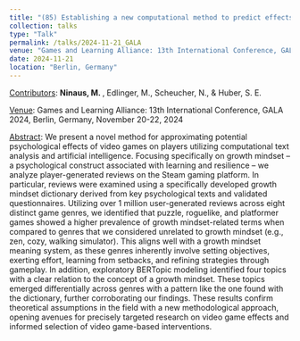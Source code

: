 ```yaml
---
title: "(85) Establishing a new computational method to predict effects of gaming: A feasibility study on growth mindset"
collection: talks
type: "Talk"
permalink: /talks/2024-11-21_GALA
venue: "Games and Learning Alliance: 13th International Conference, GALA 2024"
date: 2024-11-21
location: "Berlin, Germany"
---
```


<u>Contributors</u>: <b>Ninaus, M. </b>, Edlinger, M., Scheucher, N., & Huber, S. E.

<u>Venue</u>: Games and Learning Alliance: 13th International Conference, GALA 2024, Berlin, Germany, November 20-22, 2024

<u>Abstract</u>: We present a novel method for approximating potential psychological effects of video games on players utilizing computational text analysis and artificial intelligence. Focusing specifically on growth mindset – a psychological construct associated with learning and resilience – we analyze player-generated reviews on the Steam gaming platform. In particular, reviews were examined using a specifically developed growth mindset dictionary derived from key psychological texts and validated questionnaires. Utilizing over 1 million user-generated reviews across eight distinct game genres, we identified that puzzle, roguelike, and platformer games showed a higher prevalence of growth mindset-related terms when compared to genres that we considered unrelated to growth mindset (e.g., zen, cozy, walking simulator). This aligns well with a growth mindset meaning system, as these genres inherently involve setting objectives, exerting effort, learning from setbacks, and refining strategies through gameplay. In addition, exploratory BERTopic modeling identified four topics with a clear relation to the concept of a growth mindset. These topics emerged differentially across genres with a pattern like the one found with the dictionary, further corroborating our findings. These results confirm theoretical assumptions in the field with a new methodological approach, opening avenues for precisely targeted research on video game effects and informed selection of video game-based interventions.

<!---
[Slides](http://stefaneha.github.io/files/2024-09-16_OEGP.pdf){:target="_blank"}
-->